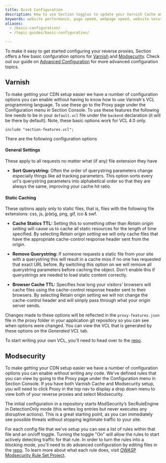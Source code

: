 ```yaml
---
title: Quick Configuration
description: How to use Section toggles to update your Varnish Cache and modsecurity configurations.
keywords: website performance, page speed, webpage speed, website security, varnish, VCL, modsecurity, CDN configuration
aliases:
  - /basic-configuration/
  - /topic-guides/basic-configuration/

---
```


To make it easy to get started configuring your reverse proxies, Section offers a few basic confguration options for [Varnish](#varnish) and [Modsecurity](#modsecurity). Check out our guide on [Advanced Configuration](/docs/topic-guides/advanced-config/) for more advanced configuration topics.

## Varnish

To make getting your CDN setup easier we have a number of configuration options you can enable without having to know how to use Varnish's VCL programming language. To use these go to the Proxy page under the Configuration menu in Section Console.  To use these features the following line needs to be in your `default.vcl` file under the `backend` declaration (it will be there by default). Note, these basic options work for VCL 4.0 only.

    include "section-features.vcl";

There are the following configuration options

#### General Settings

These apply to all requests no matter what (if any) file extension they have

* **Sort Querystring:** Often the order of querystring parameters change especially things like ad tracking parameters. This option sorts every url's querystring parameters into alphabetical order so that they are always the same, improving your cache hit ratio.

#### Static Caching

These options apply only to static files, that is, files with the following file extensions: css, js, jp(e)g, png, gif, ico & swf.

* **Cache Statics TTL:** Setting this to something other than *Retain origin setting* will cause us to cache all static resources for the length of time specified. By selecting *Retain origin setting* we will only cache files that have the appropriate cache-control response header sent from the origin.

* **Remove Querystring:** If someone requests a static file from your site with a querystring this will result in a cache miss if no one has requested that exact URL before. By switching this option on we will remove all querystring parameters before caching the object. Don't enable this if querystrings are needed to load static content correctly.

* **Browser Cache TTL:** Specifies how long your visitors' browsers will cache files using the cache-control response header sent to their browsers. By selecting Retain origin setting we will not change the cache-control header and will simply pass through what your origin server sends.

Changes made to these options will be reflected in the `proxy-features.json` file in the proxy folder in your application git repository so you can see when options were changed.  You can view the VCL that is generated by these options on the *Generated VCL* tab.

To start writing your own VCL, you'll need to head over to the [repo](/docs/topic-guides/advanced-config/).

## Modsecurity

To make getting your CDN setup easier we have a number of configuration options you can enable without writing any code. We've defined rules that you can view by going to the Proxy page under the Configuration menu in Section Console. If you have both Varnish Cache and Modsecurity setup, you will need to click Proxy in the top nav to display a drop down menu to view both of your reverse proxies and select Modsecurity.

The initial configuration in a repository starts ModSecurity’s SecRuleEngine in DetectionOnly mode (this writes log entries but never executes any disruptive actions). This is a great starting point, as you can immediately see possible threats without stopping legitimate traffic to your site.

For each config file that we've setup you can see a list of rules within that file and an on/off toggle. Turning the toggle "On" will allow the rules to start actively detecting traffic for that rule. In order to turn the rules into a blocking mode, you'll need to do advanced configuration by editing files in the [repo](/docs/topic-guides/advanced-config/). To learn more about what each rule does, visit [OWASP Modsecurity Rule Set Project](https://www.owasp.org/index.php/Category:OWASP_ModSecurity_Core_Rule_Set_Project).

